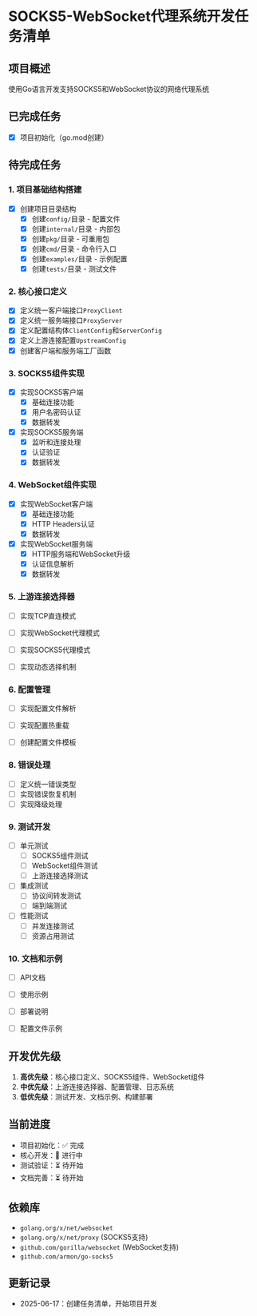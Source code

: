 # SOCKS5-WebSocket代理系统开发任务清单

## 项目概述

使用Go语言开发支持SOCKS5和WebSocket协议的网络代理系统

## 已完成任务

- [x] 项目初始化（go.mod创建）

## 待完成任务

### 1. 项目基础结构搭建

- [x] 创建项目目录结构
  - [x] 创建`config/`目录 - 配置文件
  - [x] 创建`internal/`目录 - 内部包
  - [x] 创建`pkg/`目录 - 可重用包
  - [x] 创建`cmd/`目录 - 命令行入口
  - [x] 创建`examples/`目录 - 示例配置
  - [x] 创建`tests/`目录 - 测试文件

### 2. 核心接口定义

- [x] 定义统一客户端接口`ProxyClient`
- [x] 定义统一服务端接口`ProxyServer`
- [x] 定义配置结构体`ClientConfig`和`ServerConfig`
- [x] 定义上游连接配置`UpstreamConfig`
- [x] 创建客户端和服务端工厂函数

### 3. SOCKS5组件实现

- [x] 实现SOCKS5客户端
  - [x] 基础连接功能
  - [x] 用户名密码认证
  - [x] 数据转发
- [x] 实现SOCKS5服务端
  - [x] 监听和连接处理
  - [x] 认证验证
  - [x] 数据转发

### 4. WebSocket组件实现

- [x] 实现WebSocket客户端
  - [x] 基础连接功能
  - [x] HTTP Headers认证
  - [x] 数据转发
- [x] 实现WebSocket服务端
  - [x] HTTP服务端和WebSocket升级
  - [x] 认证信息解析
  - [x] 数据转发

### 5. 上游连接选择器

- [ ] 实现TCP直连模式
- [ ] 实现WebSocket代理模式
- [ ] 实现SOCKS5代理模式
- [ ] 实现动态选择机制


### 6. 配置管理

- [ ] 实现配置文件解析
- [ ] 实现配置热重载
- [ ] 创建配置文件模板


### 8. 错误处理

- [ ] 定义统一错误类型
- [ ] 实现错误恢复机制
- [ ] 实现降级处理

### 9. 测试开发

- [ ] 单元测试
  - [ ] SOCKS5组件测试
  - [ ] WebSocket组件测试
  - [ ] 上游连接选择测试
- [ ] 集成测试
  - [ ] 协议间转发测试
  - [ ] 端到端测试
- [ ] 性能测试
  - [ ] 并发连接测试
  - [ ] 资源占用测试

### 10. 文档和示例

- [ ] API文档
- [ ] 使用示例
- [ ] 部署说明
- [ ] 配置文件示例


## 开发优先级

1. **高优先级**：核心接口定义、SOCKS5组件、WebSocket组件
2. **中优先级**：上游连接选择器、配置管理、日志系统
3. **低优先级**：测试开发、文档示例、构建部署

## 当前进度

- 项目初始化：✅ 完成
- 核心开发：🔄 进行中
- 测试验证：⏳ 待开始
- 文档完善：⏳ 待开始

## 依赖库

- `golang.org/x/net/websocket`
- `golang.org/x/net/proxy` (SOCKS5支持)
- `github.com/gorilla/websocket` (WebSocket支持)
- `github.com/armon/go-socks5`

## 更新记录

- 2025-06-17：创建任务清单，开始项目开发
